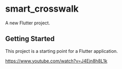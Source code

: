 # smart_crosswalk

A new Flutter project.

## Getting Started

This project is a starting point for a Flutter application.


https://www.youtube.com/watch?v=J4Ejn8h8L1k

